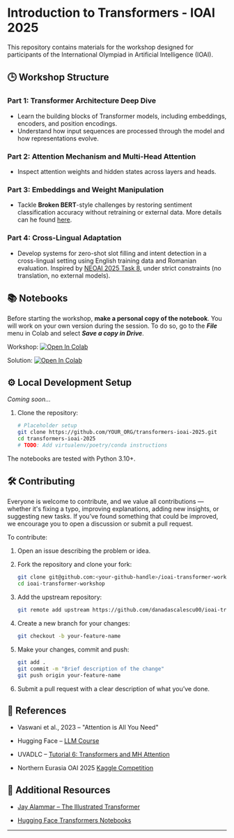 # Introduction to Transformers - IOAI 2025

This repository contains materials for the workshop designed for participants of the International Olympiad in Artificial Intelligence (IOAI).

## 🕒 Workshop Structure

### Part 1: Transformer Architecture Deep Dive
- Learn the building blocks of Transformer models, including embeddings, encoders, and position encodings.
- Understand how input sequences are processed through the model and how representations evolve.
  
### Part 2: Attention Mechanism and Multi-Head Attention
- Inspect attention weights and hidden states across layers and heads.

### Part 3: Embeddings and Weight Manipulation
- Tackle **Broken BERT**-style challenges by restoring sentiment classification accuracy without retraining or external data. More details can he found [here](https://www.kaggle.com/code/ilseyaralimova/broken-bert-baseline).

### Part 4: Cross-Lingual Adaptation
- Develop systems for zero-shot slot filling and intent detection in a cross-lingual setting using English training data and Romanian evaluation. Inspired by [NEOAI 2025 Task 8](https://www.kaggle.com/competitions/neoai-2025-intent-detection-and-slot-filling), under strict constraints (no translation, no external models).

## 📚 Notebooks

Before starting the workshop, **make a personal copy of the notebook**. You will work on your own version during the session. To do so, go to the **_File_** menu in Colab and select _**Save a copy in Drive**_.

Workshop: [![Open In Colab](https://colab.research.google.com/assets/colab-badge.svg)](https://colab.research.google.com/drive/1NezmgEXVCRFgjJErIhfBolr1XJ0QeOOI?usp=sharing)

Solution: [![Open In Colab](https://colab.research.google.com/assets/colab-badge.svg)](https://colab.research.google.com/drive/1yQXBNEiga9kLd7ZMvBtJsF5GEkTTpQvm?usp=sharing)


## ⚙️ Local Development Setup

_Coming soon..._

1. Clone the repository:
   ```bash
   # Placeholder setup
   git clone https://github.com/YOUR_ORG/transformers-ioai-2025.git
   cd transformers-ioai-2025
   # TODO: Add virtualenv/poetry/conda instructions
   ```

The notebooks are tested with Python 3.10+.


## 🛠️ Contributing
Everyone is welcome to contribute, and we value all contributions — whether it's fixing a typo, improving explanations, adding new insights, or suggesting new tasks. If you’ve found something that could be improved, we encourage you to open a discussion or submit a pull request.


To contribute:

1. Open an issue describing the problem or idea.

2. Fork the repository and clone your fork:
   ```bash
   git clone git@github.com:<your-github-handle>/ioai-transformer-workshop.git
   cd ioai-transformer-workshop
   ```

3. Add the upstream repository:
   ```bash
   git remote add upstream https://github.com/danadascalescu00/ioai-transformer-workshop.git
   ```

4. Create a new branch for your changes:
   ```bash
   git checkout -b your-feature-name
   ```

5. Make your changes, commit and push:
   ```bash
   git add .
   git commit -m "Brief description of the change"
   git push origin your-feature-name
   ```

6. Submit a pull request with a clear description of what you’ve done.


## 🔗 References
- Vaswani et al., 2023 – "Attention is All You Need"

- Hugging Face – [LLM Course](https://huggingface.co/learn/llm-course/chapter1/1)

- UVADLC – [Tutorial 6: Transformers and MH Attention](https://uvadlc-notebooks.readthedocs.io/en/latest/tutorial_notebooks/tutorial6/Transformers_and_MHAttention.html)

- Northern Eurasia OAI 2025 [Kaggle Competition](https://www.kaggle.com/competitions/neoai-2025/overview)


## 📖 Additional Resources

- [Jay Alammar – The Illustrated Transformer](https://jalammar.github.io/illustrated-transformer/)

- [Hugging Face Transformers Notebooks](https://huggingface.co/docs/transformers/notebooks)

---
